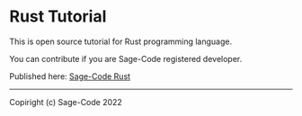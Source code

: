 # Rust Tutorial

This is open source tutorial for Rust programming language.

You can contribute if you are Sage-Code registered developer.

Published here: [Sage-Code Rust](https://sagecode.net/rust/index.html)

---

Copiright (c) Sage-Code 2022
